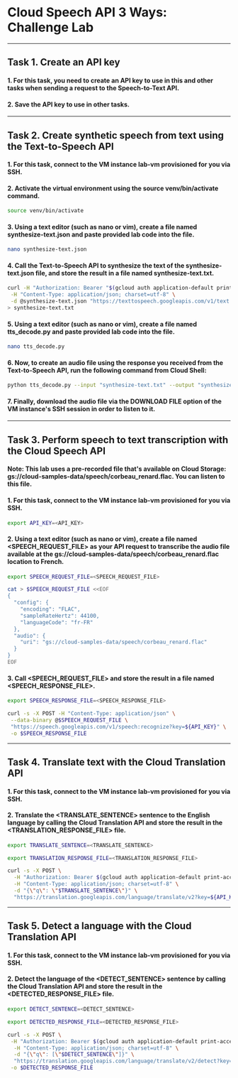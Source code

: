 # Cloud Speech API 3 Ways: Challenge Lab

---

## Task 1. Create an API key

#### 1. For this task, you need to create an API key to use in this and other tasks when sending a request to the Speech-to-Text API.

#### 2. Save the API key to use in other tasks.

---

## Task 2. Create synthetic speech from text using the Text-to-Speech API

#### 1. For this task, connect to the VM instance lab-vm provisioned for you via SSH.

#### 2. Activate the virtual environment using the source venv/bin/activate command.

```bash
source venv/bin/activate
```

#### 3. Using a text editor (such as nano or vim), create a file named synthesize-text.json and paste provided lab code into the file.

```bash
nano synthesize-text.json
```

#### 4. Call the Text-to-Speech API to synthesize the text of the synthesize-text.json file, and store the result in a file named synthesize-text.txt.

```bash
curl -H "Authorization: Bearer "$(gcloud auth application-default print-access-token) \
 -H "Content-Type: application/json; charset=utf-8" \
 -d @synthesize-text.json "https://texttospeech.googleapis.com/v1/text:synthesize" \
> synthesize-text.txt
```

#### 5. Using a text editor (such as nano or vim), create a file named tts_decode.py and paste provided lab code into the file.

```bash
nano tts_decode.py
```

#### 6. Now, to create an audio file using the response you received from the Text-to-Speech API, run the following command from Cloud Shell:

```bash
python tts_decode.py --input "synthesize-text.txt" --output "synthesize-text-audio.mp3"
```

#### 7. Finally, download the audio file via the DOWNLOAD FILE option of the VM instance's SSH session in order to listen to it.

---

## Task 3. Perform speech to text transcription with the Cloud Speech API

#### Note: This lab uses a pre-recorded file that's available on Cloud Storage: gs://cloud-samples-data/speech/corbeau_renard.flac. You can listen to this file.

#### 1. For this task, connect to the VM instance lab-vm provisioned for you via SSH.

```bash
export API_KEY=<API_KEY>
```

#### 2. Using a text editor (such as nano or vim), create a file named <SPEECH_REQUEST_FILE> as your API request to transcribe the audio file available at the gs://cloud-samples-data/speech/corbeau_renard.flac location to French.

```bash
export SPEECH_REQUEST_FILE=<SPEECH_REQUEST_FILE>
```

```bash
cat > $SPEECH_REQUEST_FILE <<EOF
{
  "config": {
    "encoding": "FLAC",
    "sampleRateHertz": 44100,
    "languageCode": "fr-FR"
  },
  "audio": {
    "uri": "gs://cloud-samples-data/speech/corbeau_renard.flac"
  }
}
EOF
```

#### 3. Call <SPEECH_REQUEST_FILE> and store the result in a file named <SPEECH_RESPONSE_FILE>.

```bash
export SPEECH_RESPONSE_FILE=<SPEECH_RESPONSE_FILE>
```

```bash
curl -s -X POST -H "Content-Type: application/json" \
 --data-binary @$SPEECH_REQUEST_FILE \
 "https://speech.googleapis.com/v1/speech:recognize?key=${API_KEY}" \
 -o $SPEECH_RESPONSE_FILE
```

---

## Task 4. Translate text with the Cloud Translation API

#### 1. For this task, connect to the VM instance lab-vm provisioned for you via SSH.

#### 2. Translate the <TRANSLATE_SENTENCE> sentence to the English language by calling the Cloud Translation API and store the result in the <TRANSLATION_RESPONSE_FILE> file.

```bash
export TRANSLATE_SENTENCE=<TRANSLATE_SENTENCE>
```

```bash
export TRANSLATION_RESPONSE_FILE=<TRANSLATION_RESPONSE_FILE>
```

```bash
curl -s -X POST \
  -H "Authorization: Bearer $(gcloud auth application-default print-access-token)" \
  -H "Content-Type: application/json; charset=utf-8" \
  -d "{\"q\": \"$TRANSLATE_SENTENCE\"}" \
  "https://translation.googleapis.com/language/translate/v2?key=${API_KEY}&source=ja&target=en" > $TRANSLATION_RESPONSE_FILE
```

---

## Task 5. Detect a language with the Cloud Translation API

#### 1. For this task, connect to the VM instance lab-vm provisioned for you via SSH.

#### 2. Detect the language of the <DETECT_SENTENCE> sentence by calling the Cloud Translation API and store the result in the <DETECTED_RESPONSE_FILE> file.

```bash
export DETECT_SENTENCE=<DETECT_SENTENCE>
```

```bash
export DETECTED_RESPONSE_FILE=<DETECTED_RESPONSE_FILE>
```

```bash
curl -s -X POST \
 -H "Authorization: Bearer $(gcloud auth application-default print-access-token)" \
  -H "Content-Type: application/json; charset=utf-8" \
  -d "{\"q\": [\"$DETECT_SENTENCE\"]}" \
  "https://translation.googleapis.com/language/translate/v2/detect?key=${API_KEY}" \
 -o $DETECTED_RESPONSE_FILE
```
